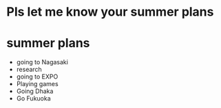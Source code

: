 # Pls let me know your summer plans

# summer plans
- going to Nagasaki
- research
- going to EXPO
- Playing games
- Going Dhaka
- Go Fukuoka

